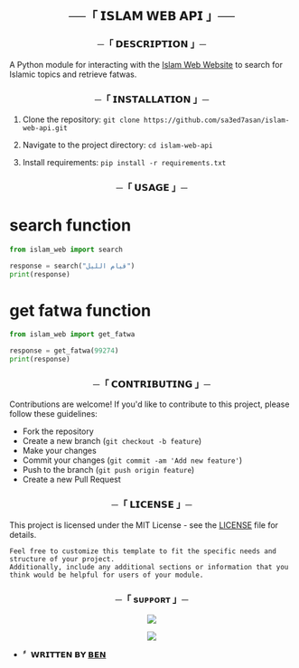 <h2 align="center">
    ──「 𝗜𝗦𝗟𝗔𝗠 𝗪𝗘𝗕 𝗔𝗣𝗜 」──
</h2>

<h3 align="center">
    ─「 𝗗𝗘𝗦𝗖𝗥𝗜𝗣𝗧𝗜𝗢𝗡 」─
</h3>

A Python module for interacting with the [Islam Web Website](https://www.islamweb.net/) to search for Islamic topics and retrieve fatwas.

<h3 align="center">
    ─「 𝗜𝗡𝗦𝗧𝗔𝗟𝗟𝗔𝗧𝗜𝗢𝗡 」─
</h3>

1. Clone the repository: `git clone https://github.com/sa3ed7asan/islam-web-api.git`

2. Navigate to the project directory: `cd islam-web-api`

3. Install requirements: `pip install -r requirements.txt`

<h3 align="center">
    ─「 𝗨𝗦𝗔𝗚𝗘 」─
</h3>

# search function
```python
from islam_web import search

response = search("قيام الليل")
print(response)
```

# get fatwa function
```python
from islam_web import get_fatwa

response = get_fatwa(99274)
print(response)
```

<h3 align="center">
    ─「 𝗖𝗢𝗡𝗧𝗥𝗜𝗕𝗨𝗧𝗜𝗡𝗚 」─
</h3>

Contributions are welcome! If you'd like to contribute to this project, please follow these guidelines:<br>
- Fork the repository
- Create a new branch (`git checkout -b feature`)
- Make your changes
- Commit your changes (`git commit -am 'Add new feature'`)
- Push to the branch (`git push origin feature`)
- Create a new Pull Request

<h3 align="center">
    ─「 𝗟𝗜𝗖𝗘𝗡𝗦𝗘 」─
</h3>

This project is licensed under the MIT License - see the [LICENSE](https://github.com/sa3ed7asan/islam-web-api/blob/main/LICENSE) file for details.<br>
```
Feel free to customize this template to fit the specific needs and structure of your project.
Additionally, include any additional sections or information that you think would be helpful for users of your module.
```

<h3 align="center">
    ─「 sᴜᴩᴩᴏʀᴛ 」─
</h3>

<p align="center">
<a href="https://telegram.me/BENNsupport"><img src="https://img.shields.io/badge/-Support%20Group-blue.svg?style=for-the-badge&logo=Telegram"></a>
</p>

<p align="center">
<a href="https://telegram.me/BENfiles"><img src="https://img.shields.io/badge/-Support%20Channel-blue.svg?style=for-the-badge&logo=Telegram"></a>
</p>

- <b>〞𝗪𝗥𝗜𝗧𝗧𝗘𝗡 𝗕𝗬 [𝗕𝗘𝗡](https://t.me/DEV_BEN)</b>
